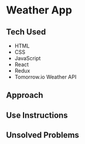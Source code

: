 # Weather App
## Tech Used
* HTML
* CSS
* JavaScript
* React
* Redux
* Tomorrow.io Weather API

## Approach

## Use Instructions

## Unsolved Problems